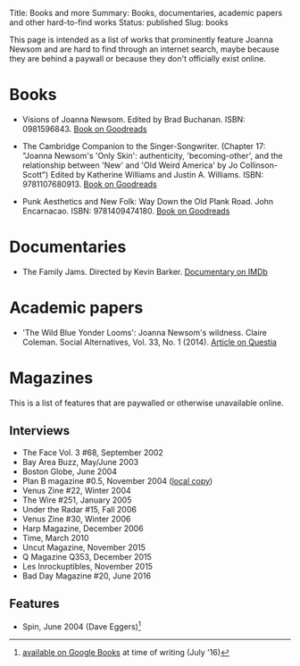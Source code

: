 Title: Books and more
Summary: Books, documentaries, academic papers and other hard-to-find works
Status: published
Slug: books

This page is intended as a list of works that prominently feature Joanna Newsom and are hard to find through an internet search, maybe because they are behind a paywall or because they don't officially exist online.

# Books #

  * Visions of Joanna Newsom. Edited by Brad Buchanan. ISBN: 0981596843. [Book on Goodreads][gr-voj]

  * The Cambridge Companion to the Singer-Songwriter. (Chapter 17: "Joanna Newsom's 'Only Skin': authenticity, 'becoming-other', and the relationship between 'New' and 'Old Weird America' by Jo Collinson-Scott") Edited by Katherine Williams and Justin A. Williams. ISBN: 9781107680913. [Book on Goodreads][gr-ccss]
  
  * Punk Aesthetics and New Folk: Way Down the Old Plank Road. John Encarnacao. ISBN: 9781409474180. [Book on Goodreads][gr-panf]

[gr-voj]:https://www.goodreads.com/book/show/7722143-visions-of-joanna-newsom
[gr-ccss]:https://www.goodreads.com/book/show/28148090-the-cambridge-companion-to-the-singer-songwriter
[gr-panf]:https://www.goodreads.com/book/show/18228170-punk-aesthetics-and-new-folk

# Documentaries #

  * The Family Jams. Directed by Kevin Barker. [Documentary on IMDb][imdb-fj]

[imdb-fj]: http://www.imdb.com/title/tt1600060/

# Academic papers #

 * 'The Wild Blue Yonder Looms': Joanna Newsom's wildness. Claire Coleman. Social Alternatives, Vol. 33, No. 1 (2014). [Article on Questia][questia-coleman]

[questia-coleman]: https://www.questia.com/library/journal/1P3-3340781411/the-wild-blue-yonder-looms-joanna-newsom-s-wildness

# Magazines #

This is a list of features that are paywalled or otherwise unavailable online.

## Interviews ##

 * The Face Vol. 3 #68, September 2002
 * Bay Area Buzz, May/June 2003
 * Boston Globe, June 2004
 * Plan B magazine #0.5, November 2004 ([local copy]({filename}interviews/planb.md))
 * Venus Zine #22, Winter 2004
 * The Wire #251, January 2005
 * Under the Radar #15, Fall 2006
 * Venus Zine #30, Winter 2006
 * Harp Magazine, December 2006
 * Time, March 2010
 * Uncut Magazine, November 2015
 * Q Magazine Q353, December 2015
 * Les Inrockuptibles, November 2015
 * Bad Day Magazine #20, June 2016
 
## Features ##

 * Spin, June 2004 (Dave Eggers)[^spin]

[^spin]: [available on Google Books](https://books.google.co.uk/books?id=UAUQ04BGfpUC&lpg=PA60&ots=c2Zx8h9atL&dq=spin%20newsom%20eggers&pg=PA60#v=onepage&q&f=false) at time of writing (July '16)




